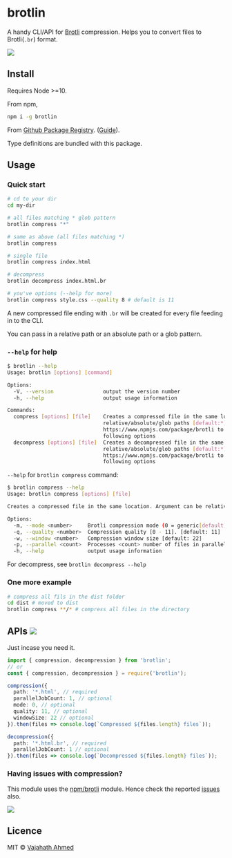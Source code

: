 # brotlin

A handy CLI/API for [Brotli](https://github.com/google/brotli) compression. Helps you to convert files to Brotli(`.br`) format.

![](https://github.com/vajahath/brotlin/workflows/Build/badge.svg)

## Install

Requires Node >=10.

From npm,

```sh
npm i -g brotlin
```

From [Github Package Registry](https://github.com/vajahath/brotlin/packages). ([Guide](https://help.github.com/en/github/managing-packages-with-github-packages/configuring-npm-for-use-with-github-packages)).

Type definitions are bundled with this package.

## Usage

### Quick start

```bash
# cd to your dir
cd my-dir

# all files matching * glob pattern
brotlin compress "*"

# same as above (all files matching *)
brotlin compress

# single file
brotlin compress index.html

# decompress
brotlin decompress index.html.br

# you've options (--help for more)
brotlin compress style.css --quality 8 # default is 11
```

A new compressed file ending with `.br` will be created for every file feeding in to the CLI.

You can pass in a relative path or an absolute path or a glob pattern.

### `--help` for help

```bash
$ brotlin --help
Usage: brotlin [options] [command]

Options:
  -V, --version                output the version number
  -h, --help                   output usage information

Commands:
  compress [options] [file]    Creates a compressed file in the same location. Argument can be
                               relative/absolute/glob paths [default:*]. Check
                               https://www.npmjs.com/package/brotli to know more about the
                               following options
  decompress [options] [file]  Creates a decompressed file in the same location. Argument can be
                               relative/absolute/glob paths [default:*]. Check
                               https://www.npmjs.com/package/brotli to know more about the
                               following options
```

`--help` for `brotlin compress` command:

```bash
$ brotlin compress --help
Usage: brotlin compress [options] [file]

Creates a compressed file in the same location. Argument can be relative/absolute/glob paths [default:*]. Check https://www.npmjs.com/package/brotli to know more about the following options

Options:
  -m, --mode <number>     Brotli compression mode (0 = generic[default], 1 = text, 2 = font (WOFF2))
  -q, --quality <number>  Compression quality [0 - 11]. [default: 11]
  -w, --window <number>   Compression window size [default: 22]
  -p, --parallel <count>  Processes <count> number of files in parallel. [default: 1]
  -h, --help              output usage information
```

For decompress, see `brotlin decompress --help`

### One more example

```bash
# compress all fils in the dist folder
cd dist # moved to dist
brotlin compress **/* # compress all files in the directory
```

## APIs [![](https://img.shields.io/badge/TypeScript-Ready-blue.svg)](https://www.typescriptlang.org/)

Just incase you need it.

```ts
import { compression, decompression } from 'brotlin';
// or
const { compression, decompression } = require('brotlin');

compression({
  path: '*.html', // required
  parallelJobCount: 1, // optional
  mode: 0, // optional
  quality: 11, // optional
  windowSize: 22 // optional
}).then(files => console.log(`Compressed ${files.length} files`));

decompression({
  path: '*.html.br', // required
  parallelJobCount: 1 // optional
}).then(files => console.log(`Decompressed ${files.length} files`));
```

### Having issues with compression?

This module uses the [npm/brotli](https://www.npmjs.com/package/brotli) module. Hence check the reported [issues](https://github.com/foliojs/brotli.js/issues) also.

[![](https://img.shields.io/badge/built%20with-ts--np%203-lightgrey?style=flat-square)](https://github.com/vajahath/generator-ts-np) <!--(TSNP VERSION: 3.2.0)-->

## Licence

MIT &copy; [Vajahath Ahmed](https://twitter.com/vajahath7)
